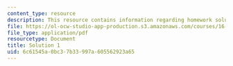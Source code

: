```yaml
---
content_type: resource
description: This resource contains information regarding homework solution 1.
file: https://ol-ocw-studio-app-production.s3.amazonaws.com/courses/16-50-introduction-to-propulsion-systems-spring-2012/6c61545a0bc37b33997a605562923a65_MIT16_50S12_sol1.pdf
file_type: application/pdf
resourcetype: Document
title: Solution 1
uid: 6c61545a-0bc3-7b33-997a-605562923a65
---
```

